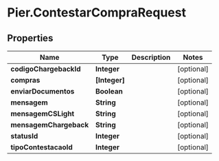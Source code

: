 # Pier.ContestarCompraRequest

## Properties
Name | Type | Description | Notes
------------ | ------------- | ------------- | -------------
**codigoChargebackId** | **Integer** |  | [optional] 
**compras** | **[Integer]** |  | [optional] 
**enviarDocumentos** | **Boolean** |  | [optional] 
**mensagem** | **String** |  | [optional] 
**mensagemCSLight** | **String** |  | [optional] 
**mensagemChargeback** | **String** |  | [optional] 
**statusId** | **Integer** |  | [optional] 
**tipoContestacaoId** | **Integer** |  | [optional] 


